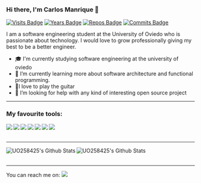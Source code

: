 ### Hi there, I'm Carlos Manrique 👋
[![Visits Badge](https://badges.pufler.dev/visits/uo258425/uo258425)](https://badges.pufler.dev)
[![Years Badge](https://badges.pufler.dev/years/uo258425)](https://badges.pufler.dev)
[![Repos Badge](https://badges.pufler.dev/repos/uo258425)](https://badges.pufler.dev)
[![Commits Badge](https://badges.pufler.dev/commits/monthly/uo258425)](https://badges.pufler.dev)

I am a software engineering student at the University of Oviedo who is passionate about technology. I would love to grow professionally giving my best to be a better engineer. 

  - :mortar_board: I'm currently studying software engineering at the university of oviedo
  - 🌱 I’m currently learning more about software architecture and functional programming.
  - :guitar:I love to play the guitar
  - 🤔 I’m looking for help with any kind of interesting open source project
---

### My favourite tools:
<img align="left" src="https://img.shields.io/badge/java-%23ED8B00.svg?&style=for-the-badge&logo=java&logoColor=white"/>
<img align="left" src="https://img.shields.io/badge/python%20-%2314354C.svg?&style=for-the-badge&logo=python&logoColor=white"/>
<img align="left" src="https://img.shields.io/badge/c%20-%2300599C.svg?&style=for-the-badge&logo=c&logoColor=white"/>
<img align="left" src="https://img.shields.io/badge/c%23%20-%23239120.svg?&style=for-the-badge&logo=c-sharp&logoColor=white"/>
<img align="left" src="https://img.shields.io/badge/scala-%23DC322F.svg?&style=for-the-badge&logo=scala&logoColor=white"/>
<img align="left" src="https://img.shields.io/badge/javascript%20-%23323330.svg?&style=for-the-badge&logo=javascript&logoColor=%23F7DF1E"/>
<img align="left" src="https://img.shields.io/badge/shell_script%20-%23121011.svg?&style=for-the-badge&logo=gnu-bash&logoColor=white"/>

<br />
<br />

---

<img align="left" alt="UO258425's Github Stats" src="https://github-readme-stats.codestackr.vercel.app/api?username=UO258425&show_icons=true&hide_border=true" />

<img align="center" alt="UO258425's Github Stats" src="https://github-readme-stats.vercel.app/api/top-langs/?username=uo258425&layout=compact" />

<br />
<br />

---
You can reach me on:  <a href="https://www.linkedin.com/in/carlos-manrique-enguita/">
<img src="https://img.shields.io/badge/linkedin%20-%230077B5.svg?&style=for-the-badge&logo=linkedin&logoColor=white"/></a>
 
<!--
**UO258425/UO258425** is a ✨ _special_ ✨ repository because its `README.md` (this file) appears on your GitHub profile.

Here are some ideas to get you started:

- 🔭 I’m currently working on ...
- 🌱 I’m currently learning ...
- 👯 I’m looking to collaborate on ...
- 🤔 I’m looking for help with ...
- 💬 Ask me about ...
- 📫 How to reach me: ...
- 😄 Pronouns: ...
- ⚡ Fun fact: ...
-->
